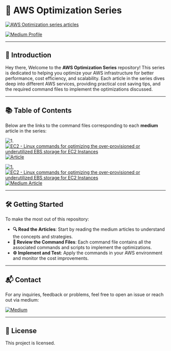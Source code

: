 # 🚀 AWS Optimization Series

[![AWS Optimization series articles](https://img.shields.io/badge/AWS-Optimization%20Series%20articles-orange?style=flat-square-round&logo=amazon-aws)](https://blog.nasirb.dev/)

[![Medium Profile](https://img.shields.io/badge/Medium-Nasir-purple?style=flat-square-round&logo=medium)](https://blog.nasirb.dev/about)

---

## 🌟 Introduction
Hey there,
Welcome to the **AWS Optimization Series** repository! This series is dedicated to helping you optimize your AWS infrastructure for better performance, cost efficiency, and scalability. Each article in the series dives deep into different AWS services, providing practical cost saving tips, and the required command files to implement the optimizations discussed.

---

## 📚 Table of Contents

Below are the links to the command files corresponding to each **medium** article in the series:

![1.](https://img.shields.io/badge/1.-blue?style=for-the-badge-round&logoColor=white) [![EC2 - Linux commands for optimizing the over-provisioned or underutilized EBS storage for EC2 Instances](https://img.shields.io/badge/EC2%20-%20Linux%20commands%20for%20optimizing%20the%20over--provisioned%20or%20underutilized%20EBS%20storage%20for%20EC2%20Instances-blue?style=for-the-badge-round&logo=amazon-ec2&logoColor=white)](https://github.com/nasir-bashir-dev/aws-optimization-series/blob/main/scripts/ec2-ebs-commands.sh) [![Article](https://img.shields.io/badge/Medium-Article-purple?style=flat-square-round&logo=medium)](https://blog.nasirb.dev/aws-ec2-modifying-the-size-and-type-of-the-ebs-disk-volume-3de3b05677b)

<a href="https://github.com/nasir-bashir-dev/aws-optimization-series" target="_blank">
    <img src="https://img.shields.io/badge/1.-blue?style=for-the-badge-round&logoColor=white" alt="1." />
</a>
<a href="https://github.com/nasir-bashir-dev/aws-optimization-series" target="_blank">
    <img src="https://img.shields.io/badge/EC2%20-%20Linux%20commands%20for%20optimizing%20the%20over--provisioned%20or%20underutilized%20EBS%20storage%20for%20EC2%20Instances-blue?style=for-the-badge-round&logo=amazon-ec2&logoColor=white" alt="EC2 - Linux commands for optimizing the over-provisioned or underutilized EBS storage for EC2 Instances" />
</a>
<a href="https://blog.nasirb.dev/aws-ec2-modifying-the-size-and-type-of-the-ebs-disk-volume-3de3b05677b" target="_blank">
    <img src="https://img.shields.io/badge/Medium-Article-purple?style=flat-square-round&logo=medium" alt="Medium Article" />
</a>

---

## 🛠️ Getting Started

To make the most out of this repository:

- **🔍 Read the Articles**: Start by reading the medium articles to understand the concepts and strategies.
- **📂 Review the Command Files**: Each command file contains all the associated commands and scripts to implement the optimizations.
- **⚙️ Implement and Test**: Apply the commands in your AWS environment and monitor the cost improvements.

---

## 📬 Contact

For any inquiries, feedback or problems, feel free to open an issue or reach out via medium:

[![Medium](https://img.shields.io/badge/Medium-Nasir-purple?style=flat-square-round&logo=medium)](https://blog.nasirb.dev/about)

---

## 📄 License

This project is licensed.
